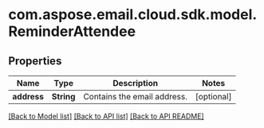 
# com.aspose.email.cloud.sdk.model.ReminderAttendee
## Properties
Name | Type | Description | Notes
------------ | ------------- | ------------- | -------------
**address** | **String** | Contains the email address. |  [optional]




[[Back to Model list]](README.md#documentation-for-models) [[Back to API list]](README.md#documentation-for-api-endpoints) [[Back to API README]](README.md)

